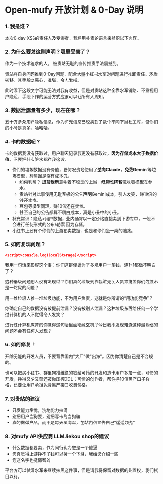 # Open-mufy 开放计划 & 0-Day 说明
### 1. 我是谁？
本次0-day XSS的责任人及受害者，我将用朴素的语言来组织以下内容。
### 2. 为什么要发这则声明？哪里受害了？
作为一个技术追求的人，
被贵站无耻的宣传推责手法震撼到。

贵站将自身问题推到0-Day问题，配合大量小红书水军对问题进行推卸责任、矛盾转移，其手段之恶心、难堪，令人发指。

此时写下这段文字可能无法对我有收益，但是对贵站这种全靠水军铺路、不重视用户隐私、手段下作的运营方式应该可以让所有人周知。

### 3. 数据泄露量有多少，现在在哪？
五十万多条用户隐私信息，作为扩充信息已经卖到了数个不同下游社工库，但你们的小号是真多，哈哈哈。

### 4. 卡的数据呢？
卡的数据我没有获取过，用户聊天记录我更没有获取过，**因为存储成本大于数据价值**。不要把什么脏水都往我这泼。
- 你们的垃圾数据没有价值，更何况贵站使用了**逆向Claude**，**免费Gemini**等垃圾模型，想蒸馏是没有成本的。
    -  如何判断？ **提前截断**意味着不稳定的上游，**经常性降智**意味着模型在参水。
    -  贵站针对此事使用无耻至极的公告**声明**Gemini成本，引人发笑，赚10倍的钱还卖惨。
    -  豆包等模型同理，赚10倍还在卖惨。
    -  甚至自己的公告都算不明白成本，真是小丑中的小丑。
- 补充常识：隐私>用户数据，业内通常以一定价格直接卖到下游库中，一般不会进行任何形式的公布/勒索,因为存储。
- 小红书上还有个你们的上游在卖数据，也是和你们坐一桌的脑瘫。

### 5. 如何复现问题？
```JSON
<script>console.log(localStorage)</script>
```

我用一句话来形容这个事：你们这群傻逼为了多坑用户一笔钱，连1+1都做不明白了？

这种低级问题别人没有发现过？你们真的垃圾到靠栽赃无关人员来掩盖你们的技术是一坨屎的问题？

用一堆垃圾人推一堆垃圾功能，不为用户负责，这就是你所谓的“用功能竞争”？

你确定自己的数据没有被提前泄漏？没有被别人泄漏？这种垃圾东西给任何一个学过计算机的人不觉得令人发笑？

进行过计算机教育的你觉得这句话里面暗藏玄机？今日我不发现难道这种最基础的问题不会有任何人发现？

### 6. 如何修复？
开除无能的开发人员，不要背靠国内"大厂"做"出海"。因为你清楚自己是不合规的。

也可以把买小红书、群里狗推维稳的钱给可怜的开发和造卡用户多加一点，可怜的开发，挣得又少又菜还被你压榨DDL；可怜的创作者，帮你挣10倍黑产口子价格，还要让用户承担免费黑产接口收费价格。


### 7. 对贵站的建议
- 开发能力堪忧，洗地能力拉满
- 别把用户当狗耍，别把写卡的当狗骗
- 真的做做产品，而不是每天雇海军，在站内信宣告自己“遥遥领先”

  
### 8. 对mufy API供应商 LLMJiekou.shop的建议
- 什么数据都要卖，作为同行认为您是一个傻逼
- 您真觉得上游挣不了钱可以换一个下游，我给您介绍一些
- 您这名字也挺弱智的

平台方可以仗着水军来继续抹黑这件事，但是请我将保留对数据的处置权，我们拭目以待。
